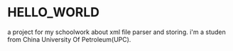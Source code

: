 # HELLO_WORLD
a project for my schoolwork about xml file parser and storing.
i'm a studen from China University Of Petroleum(UPC).
